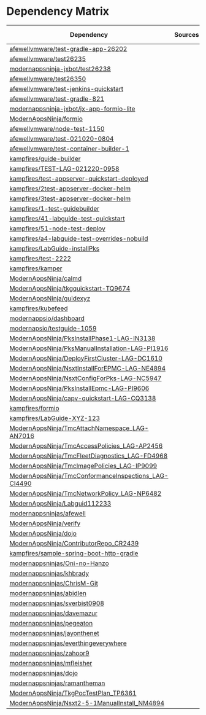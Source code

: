 # Dependency Matrix

Dependency | Sources | Version | Mismatched versions
---------- | ------- | ------- | -------------------
[afewellvmware/test-gradle-app-26202](https://github.com/afewellvmware/test-gradle-app-26202.git) |  | []() | 
[afewellvmware/test26235](https://github.com/afewellvmware/test26235.git) |  | []() | 
[modernappsninja-jxbot/test26238](https://github.com/modernappsninja-jxbot/test26238.git) |  | []() | 
[afewellvmware/test26350](https://github.com/afewellvmware/test26350.git) |  | []() | 
[afewellvmware/test-jenkins-quickstart](https://github.com/afewellvmware/test-jenkins-quickstart.git) |  | []() | 
[afewellvmware/test-gradle-821](https://github.com/afewellvmware/test-gradle-821.git) |  | []() | 
[modernappsninja-jxbot/jx-app-formio-lite](https://github.com/modernappsninja-jxbot/jx-app-formio-lite.git) |  | []() | 
[ModernAppsNinja/formio](https://github.com/ModernAppsNinja/formio.git) |  | []() | 
[afewellvmware/node-test-1150](https://github.com/afewellvmware/node-test-1150.git) |  | []() | 
[afewellvmware/test-021020-0804](https://github.com/afewellvmware/test-021020-0804.git) |  | []() | 
[afewellvmware/test-container-builder-1](https://github.com/afewellvmware/test-container-builder-1.git) |  | []() | 
[kampfires/guide-builder](https://github.com/kampfires/guide-builder.git) |  | []() | 
[kampfires/TEST-LAG-021220-0958](https://github.com/kampfires/TEST-LAG-021220-0958.git) |  | []() | 
[kampfires/test-appserver-quickstart-deployed](https://github.com/kampfires/test-appserver-quickstart-deployed.git) |  | []() | 
[kampfires/2test-appserver-docker-helm](https://github.com/kampfires/2test-appserver-docker-helm.git) |  | []() | 
[kampfires/3test-appserver-docker-helm](https://github.com/kampfires/3test-appserver-docker-helm.git) |  | []() | 
[kampfires/1-test-guidebuilder](https://github.com/kampfires/1-test-guidebuilder.git) |  | []() | 
[kampfires/41-labguide-test-quickstart](https://github.com/kampfires/41-labguide-test-quickstart.git) |  | []() | 
[kampfires/51-node-test-deploy](https://github.com/kampfires/51-node-test-deploy.git) |  | []() | 
[kampfires/a4-labguide-test-overrides-nobuild](https://github.com/kampfires/a4-labguide-test-overrides-nobuild.git) |  | []() | 
[kampfires/LabGuide-installPks](https://github.com/kampfires/LabGuide-installPks.git) |  | []() | 
[kampfires/test-2222](https://github.com/kampfires/test-2222.git) |  | []() | 
[kampfires/kamper](https://github.com/kampfires/kamper.git) |  | []() | 
[ModernAppsNinja/calmd](https://github.com/ModernAppsNinja/calmd.git) |  | []() | 
[ModernAppsNinja/tkgquickstart-TQ9674](https://github.com/ModernAppsNinja/tkgquickstart-TQ9674.git) |  | []() | 
[ModernAppsNinja/guidexyz](https://github.com/ModernAppsNinja/guidexyz.git) |  | []() | 
[kampfires/kubefeed](https://github.com/kampfires/kubefeed.git) |  | []() | 
[modernappsio/dashboard](https://github.com/modernappsio/dashboard.git) |  | []() | 
[modernapsio/testguide-1059](https://github.com/modernapsio/testguide-1059.git) |  | []() | 
[ModernAppsNinja/PksInstallPhase1-LAG-IN3138](https://github.com/ModernAppsNinja/PksInstallPhase1-LAG-IN3138.git) |  | []() | 
[ModernAppsNinja/PksManualInstallation-LAG-PI1916](https://github.com/ModernAppsNinja/PksManualInstallation-LAG-PI1916.git) |  | []() | 
[ModernAppsNinja/DeployFirstCluster-LAG-DC1610](https://github.com/ModernAppsNinja/DeployFirstCluster-LAG-DC1610.git) |  | []() | 
[ModernAppsNinja/NsxtInstallForEPMC-LAG-NE4894](https://github.com/ModernAppsNinja/NsxtInstallForEPMC-LAG-NE4894.git) |  | []() | 
[ModernAppsNinja/NsxtConfigForPks-LAG-NC5947](https://github.com/ModernAppsNinja/NsxtConfigForPks-LAG-NC5947.git) |  | []() | 
[ModernAppsNinja/PksInstallEpmc-LAG-PI9606](https://github.com/ModernAppsNinja/PksInstallEpmc-LAG-PI9606.git) |  | []() | 
[ModernAppsNinja/capv-quickstart-LAG-CQ3138](https://github.com/ModernAppsNinja/capv-quickstart-LAG-CQ3138.git) |  | []() | 
[kampfires/formio](https://github.com/kampfires/formio.git) |  | []() | 
[kampfires/LabGuide-XYZ-123](https://github.com/kampfires/LabGuide-XYZ-123.git) |  | []() | 
[ModernAppsNinja/TmcAttachNamespace_LAG-AN7016](https://github.com/ModernAppsNinja/TmcAttachNamespace_LAG-AN7016.git) |  | []() | 
[ModernAppsNinja/TmcAccessPolicies_LAG-AP2456](https://github.com/ModernAppsNinja/TmcAccessPolicies_LAG-AP2456.git) |  | []() | 
[ModernAppsNinja/TmcFleetDiagnostics_LAG-FD4968](https://github.com/ModernAppsNinja/TmcFleetDiagnostics_LAG-FD4968.git) |  | []() | 
[ModernAppsNinja/TmcImagePolicies_LAG-IP9099](https://github.com/ModernAppsNinja/TmcImagePolicies_LAG-IP9099.git) |  | []() | 
[ModernAppsNinja/TmcConformanceInspections_LAG-CI4490](https://github.com/ModernAppsNinja/TmcConformanceInspections_LAG-CI4490.git) |  | []() | 
[ModernAppsNinja/TmcNetworkPolicy_LAG-NP6482](https://github.com/ModernAppsNinja/TmcNetworkPolicy_LAG-NP6482.git) |  | []() | 
[ModernAppsNinja/Labguid112233](https://github.com/ModernAppsNinja/Labguid112233.git) |  | []() | 
[modernappsninjas/afewell](https://github.com/modernappsninjas/afewell.git) |  | []() | 
[ModernAppsNinja/verify](https://github.com/ModernAppsNinja/verify.git) |  | []() | 
[ModernAppsNinja/dojo](https://github.com/ModernAppsNinja/dojo.git) |  | []() | 
[ModernAppsNinja/ContributorRepo_CR2439](https://github.com/ModernAppsNinja/ContributorRepo_CR2439.git) |  | []() | 
[kampfires/sample-spring-boot-http-gradle](https://github.com/kampfires/sample-spring-boot-http-gradle.git) |  | []() | 
[modernappsninjas/Oni-no-Hanzo](https://github.com/modernappsninjas/Oni-no-Hanzo.git) |  | []() | 
[modernappsninjas/khbrady](https://github.com/modernappsninjas/khbrady.git) |  | []() | 
[modernappsninjas/ChrisM-Git](https://github.com/modernappsninjas/ChrisM-Git.git) |  | []() | 
[modernappsninjas/abidlen](https://github.com/modernappsninjas/abidlen.git) |  | []() | 
[modernappsninjas/sverbist0908](https://github.com/modernappsninjas/sverbist0908.git) |  | []() | 
[modernappsninjas/davemazur](https://github.com/modernappsninjas/davemazur.git) |  | []() | 
[modernappsninjas/pegeaton](https://github.com/modernappsninjas/pegeaton.git) |  | []() | 
[modernappsninjas/jayonthenet](https://github.com/modernappsninjas/jayonthenet.git) |  | []() | 
[modernappsninjas/everthingeverywhere](https://github.com/modernappsninjas/everthingeverywhere.git) |  | []() | 
[modernappsninjas/zahoor9](https://github.com/modernappsninjas/zahoor9.git) |  | []() | 
[modernappsninjas/mfleisher](https://github.com/modernappsninjas/mfleisher.git) |  | []() | 
[modernappsninjas/dojo](https://github.com/modernappsninjas/dojo.git) |  | []() | 
[modernappsninjas/ramantheman](https://github.com/modernappsninjas/ramantheman.git) |  | []() | 
[ModernAppsNinja/TkgPocTestPlan_TP6361](https://github.com/ModernAppsNinja/TkgPocTestPlan_TP6361.git) |  | []() | 
[ModernAppsNinja/Nsxt2-5-1ManualInstall_NM4894](https://github.com/ModernAppsNinja/Nsxt2-5-1ManualInstall_NM4894.git) |  | []() | 
